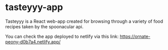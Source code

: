 # tasteyyy-app
 Tasteyyy is a React web-app created for browsing through a variety of food recipes taken by the spoonacular api.
 
 You can check the app deployed to netlify via this link: https://ornate-peony-d0b7a4.netlify.app/

